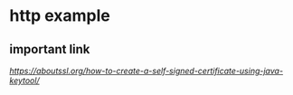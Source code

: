 # http example

## important link
_https://aboutssl.org/how-to-create-a-self-signed-certificate-using-java-keytool/_
